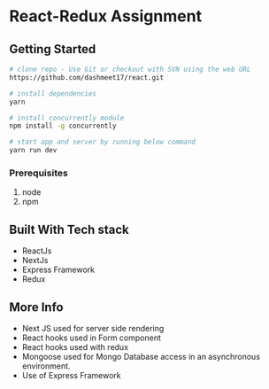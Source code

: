 # React-Redux Assignment

## Getting Started

```bash
# clone repo - Use Git or checkout with SVN using the web URL
https://github.com/dashmeet17/react.git

# install dependencies
yarn

# install concurrently module
npm install -g concurrently

# start app and server by running below command
yarn run dev
```

### Prerequisites

1. node
2. npm

## Built With Tech stack

* ReactJs
* NextJs
* Express Framework
* Redux

## More Info

- Next JS used for server side rendering
- React hooks used in Form component
- React hooks used with redux
- Mongoose used for Mongo Database access in an asynchronous environment.
- Use of Express Framework
